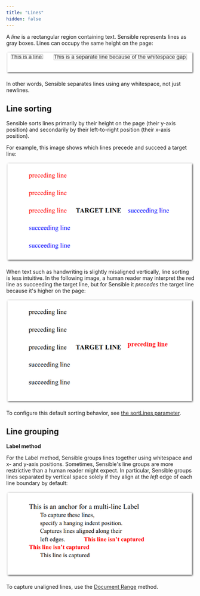```yaml
---
title: "Lines"
hidden: false
---
```




A *line* is a rectangular region containing text. Sensible represents lines as gray boxes. Lines can occupy the same height on the page:

![Click to enlarge](https://raw.githubusercontent.com/sensible-hq/sensible-docs/main/readme-sync/assets/v0/images/final/line_concept.png)

 In other words, Sensible separates lines using any whitespace, not just newlines.


Line sorting
----

Sensible sorts lines primarily by their height on the page (their y-axis position) and secondarily by their left-to-right position (their x-axis position).

For example, this image shows which lines precede and succeed a target line:

![Click to enlarge](https://raw.githubusercontent.com/sensible-hq/sensible-docs/main/readme-sync/assets/v0/images/final/line_sort_1.png)

When text such as handwriting is slightly misaligned vertically, line sorting is less intuitive. In the following image, a human reader may interpret the red line as succeeding the target line, but for Sensible it *precedes* the target line because it's higher on the page:

![Click to enlarge](https://raw.githubusercontent.com/sensible-hq/sensible-docs/main/readme-sync/assets/v0/images/final/line_sort_2.png)

To configure this default sorting behavior, see [the sortLines parameter](doc:method).

Line grouping
---

**Label method**

For the Label method, Sensible groups lines together using whitespace and x- and y-axis positions. Sometimes, Sensible's line groups are more restrictive than a human reader might expect. In particular, Sensible groups lines separated by vertical space solely if they align at the *left* edge of each line boundary by default:

![Click to enlarge](https://raw.githubusercontent.com/sensible-hq/sensible-docs/main/readme-sync/assets/v0/images/final/line_grouping.png)

To capture unaligned lines, use the [Document Range](doc:document-range) method.
